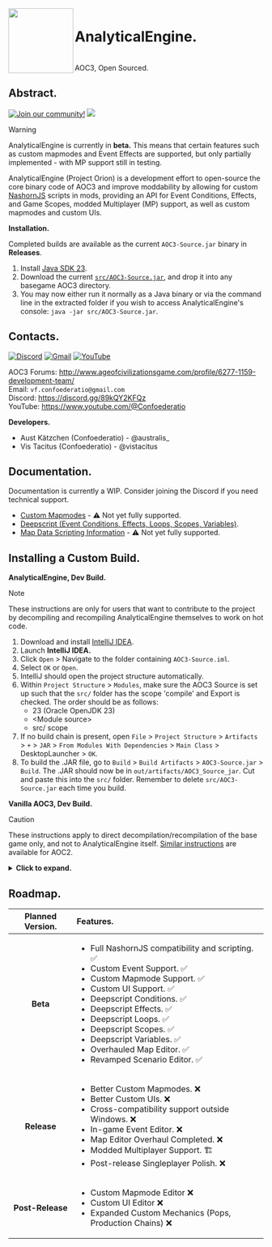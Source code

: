 <img src = "https://i.postimg.cc/Xvh25St6/analytical-engine-icon-monochrome.png" width = 128 height = 128 align = "left">
<div id = "toc">
  <ul>
    <summary>
      <h1>AnalyticalEngine.</h1><br>AOC3, Open Sourced.
    </summary>
  </ul>
</div>

## Abstract.
[![Join our community!](https://img.shields.io/discord/548994743925997570?label=Discord&style=for-the-badge)](https://discord.gg/89kQY2KFQz) ![](https://img.shields.io/github/languages/code-size/Australis-0/AnalyticalEngine?style=for-the-badge) <!--![](https://img.shields.io/github/downloads/Australis-0/AnalyticalEngine/total?style=for-the-badge)-->

> [!WARNING]
> AnalyticalEngine is currently in **beta.**
> This means that certain features such as custom mapmodes and Event Effects are supported, but only partially implemented - with MP support still in testing.

AnalyticalEngine (Project Orion) is a development effort to open-source the core binary code of AOC3 and improve moddability by allowing for custom <a href = "https://github.com/openjdk/nashorn">NashornJS</a> scripts in mods, providing an API for Event Conditions, Effects, and Game Scopes, modded Multiplayer (MP) support, as well as custom mapmodes and custom UIs. 

**Installation.**

Completed builds are available as the current `AOC3-Source.jar` binary in **Releases**.

1. Install [Java SDK 23](https://www.oracle.com/uk/java/technologies/downloads/).
2. Download the current [`src/AOC3-Source.jar`](https://github.com/Australis-0/AnalyticalEngine/releases/download/beta-0.4.0-perimeter/AOC3-Source.jar), and drop it into any basegame AOC3 directory.
3. You may now either run it normally as a Java binary or via the command line in the extracted folder if you wish to access AnalyticalEngine's console: `java -jar src/AOC3-Source.jar`.

## Contacts.

[![Discord](https://img.shields.io/badge/Discord-%235865F2.svg?style=for-the-badge&logo=discord&logoColor=white)](https://discord.gg/89kQY2KFQz) [![Gmail](https://img.shields.io/badge/Gmail-D14836?style=for-the-badge&logo=gmail&logoColor=white)](mailto:vf.confoederatio@gmail.com) [![YouTube](https://img.shields.io/badge/YouTube-%23FF0000.svg?style=for-the-badge&logo=YouTube&logoColor=white)](https://www.youtube.com/@Confoederatio) 

AOC3 Forums: http://www.ageofcivilizationsgame.com/profile/6277-1159-development-team/<br>
Email: `vf.confoederatio@gmail.com`<br>
Discord: https://discord.gg/89kQY2KFQz<br>
YouTube: https://www.youtube.com/@Confoederatio

**Developers.**
- Aust Kätzchen (Confoederatio) - @australis_
- Vis Tacitus (Confoederatio) - @vistacitus

## Documentation.
Documentation is currently a WIP. Consider joining the Discord if you need technical support.

- [Custom Mapmodes](https://docs.google.com/document/d/1BiNkR2viT5-brjBGan3dNHYvwu2Qn-TWQEktjVsJ-44/edit?usp=sharing) - ⚠️ Not yet fully supported.
- [Deepscript (Event Conditions, Effects, Loops, Scopes, Variables)](https://docs.google.com/document/d/1cgZIJyXivPmHRlPZBEmlv65Aypafa_xPVOjqJDaS6Sg/edit?usp=sharing).
- [Map Data Scripting Information](https://docs.google.com/document/d/1zXPs4nmJdrDUInwI-_gfCVnCAFQaagksDPb1qgpR9uA/edit?usp=sharing) - ⚠️ Not yet fully supported.

## Installing a Custom Build.

**AnalyticalEngine, Dev Build.**
> [!NOTE]
> These instructions are only for users that want to contribute to the project by decompiling and recompiling AnalyticalEngine themselves to work on hot code. 

1. Download and install [IntelliJ IDEA](https://www.jetbrains.com/idea/download/?section=windows).
2. Launch **IntelliJ IDEA.**
3. Click `Open` > Navigate to the folder containing `AOC3-Source.iml`.
4. Select `OK` or `Open`.
5. IntelliJ should open the project structure automatically.
6. Within `Project Structure` > `Modules`, make sure the AOC3 Source is set up such that the `src/` folder has the scope 'compile' and Export is checked. The order should be as follows:
    - 23 (Oracle OpenJDK 23)
    - \<Module source\>
    - src/ scope
8. If no build chain is present, open `File` > `Project Structure` > `Artifacts` > `+` > `JAR` > `From Modules With Dependencies` > `Main Class` > DesktopLauncher > `OK`.
9. To build the .JAR file, go to `Build` > `Build Artifacts` > `AOC3-Source.jar` > `Build`. The .JAR should now be in `out/artifacts/AOC3_Source_jar`. Cut and paste this into the `src/` folder. Remember to delete `src/AOC3-Source.jar` each time you build.

**Vanilla AOC3, Dev Build.**

> [!CAUTION]
> These instructions apply to direct decompilation/recompilation of the base game only, and not to AnalyticalEngine itself. [Similar instructions](https://vk.com/@bloodyeurope2-gpk-1-zapusk-ishodnogo-koda) are available for AOC2.

<details>
  <summary><b>Click to expand.</b></summary>

1. Launch **Steam** > Age of History 3 > Properties > Installed Data > Browse ...
2. Rename either `game.jar` (if running the MP version) to `game.zip` or `aoh3.exe` to `aoh.zip` (if running the SP version).
3. Select the file > `Extract All`.
4. Download and install [Oracle OpenJDK 23](https://www.oracle.com/uk/java/technologies/downloads/).
5. Download and install [IntelliJ IDEA](https://www.jetbrains.com/idea/download/?section=windows).
6. Launch **IntelliJ IDEA.**
7. Create a new Maven project in IntelliJ with SDK 23.
8. Create a new folder within the base directory named `src/`, and `Mark Directory as Generated Sources`.
9. Move all game folders and code directly into `src/`. This means that `aoc.kingdoms.lukasz` and game config files such as `map/` and `game/` should be within the base `src/` folder.
10. Create a new folder within the base directory named `target/` and `Mark Directory as Excluded.` This is where exported classes will be cached for overwriting within the mod.
11. Within `Project Structure` > `Modules`, add AOC3 source files such that the `src/` folder has the Scope 'compile' and Export is checked. The order should be as follows:
    - 23 (Oracle OpenJDK 23)
    - \<Module source\>
    - src/ scope
12. Navigate to `src/aoc.kingdoms.lukasz/jakowski/desktop/DesktopLauncher`. This is where the `DesktopLauncher.class` is located, and where you should run the application from. Setup `Run Configuration` as specified:

> **Run Configuration (`Run` > `Edit Configurations` > 'DesktopLauncher').**<br>
> Name: DesktopLauncher<br>
> Run on: Local machine<br>
> Build and run: java 8 for AOC3 module. (`Select alternative JRE` > `src/jre`)<br>
> aoc.kingdoms.lukasz.jakowski.desktop.DesktopLauncher<br>
> Working directory: %base_folder%\src

13. Create a new `autorun.bat` file in the base directory. The script to compile and run the executable should be:
    
    ```bat
    @echo off
    cd src
    set "base_directory=%~dp0"
    java "-Djava.library.path=%base_directory%\src" -classpath "%base_directory%\target\classes;%base_directory%\src" aoc.kingdoms.lukasz.jakowski.desktop.DesktopLauncher
    ```
15. By default, AOC3 utilises Maven. In `pom.xml` in the base folder (not `src/`), copy/paste the following XML:
    
    ```xml
    <project xmlns="http://maven.apache.org/POM/4.0.0"
     	xmlns:xsi="http://www.w3.org/2001/XMLSchema-instance"
     	xsi:schemaLocation="http://maven.apache.org/POM/4.0.0 http://maven.apache.org/xsd/maven-4.0.0.xsd">
	<modelVersion>4.0.0</modelVersion>

	<groupId>com.aoc3</groupId>
	<artifactId>AOC3-Source</artifactId>
	<version>1.0-SNAPSHOT</version>

	<properties>
    	<maven.compiler.source>1.8</maven.compiler.source>
    	<maven.compiler.target>1.8</maven.compiler.target>
	</properties>

	<dependencies>
    	<dependency>
        	<groupId>com.badlogicgames.gdx</groupId>
        	<artifactId>gdx</artifactId>
        	<version>1.11.0</version> <!-- Use the latest version available -->
    	</dependency>
    	<dependency>
        	<groupId>com.badlogicgames.gdx</groupId>
        	<artifactId>gdx-backend-lwjgl3</artifactId>
        	<version>1.11.0</version> <!-- Use the latest version available -->
    	</dependency>
	</dependencies>

	<build>
    	<sourceDirectory>src</sourceDirectory>
    	<plugins>
        	<plugin>
            	<groupId>org.apache.maven.plugins</groupId>
            	<artifactId>maven-compiler-plugin</artifactId>
            	<version>3.8.1</version>
            	<configuration>
                	<source>1.8</source>
                	<target>1.8</target>
            	</configuration>
        	</plugin>
    	</plugins>
	</build>
    </project>
    ```
16. **Finalising DesktopLauncher.**

    The initial `DesktopLauncher.class` file comes with significant errors accordding to FernFlower, namely to do with the variable `tSamples`. `tSamples` is of type int, but is assigned to boolean values by default. Create a new file named `DesktopLauncher.java`, and copy/paste the entirety of `DesktopLauncher.class` inside. Change boolean true values for tSamples to 1, and boolean false values to 0.

    Changing the `config.setTitle` string within `DesktopLauncher.java` can then be used to verify that your decompilation process is correct. After editing, your next launch should have an executable window that displays the changed executable name.
    
17. **Editing Files.**

    To edit the base game's code, you'll have to copy/paste the `<file_name>.class` to `<file_name>.java` and fix any outstanding syntax errors before running `DesktopLauncher` as previously discussed.
  
</details>

## Roadmap.
<div align = "center">

 | Planned Version. | Features. |
| :--------------: | :-------------------------------------------------------------------------------------------------------------------------------- |
| **Beta** | <ul><li>Full NashornJS compatibility and scripting. ✅</li><li>Custom Event Support. ✅</li><li>Custom Mapmode Support. ✅</li><li>Custom UI Support. ✅</li><li>Deepscript Conditions. ✅</li><li>Deepscript Effects. ✅</li><li>Deepscript Loops. ✅</li><li>Deepscript Scopes. ✅</li><li>Deepscript Variables. ✅</li><li>Overhauled Map Editor. ✅</li><li>Revamped Scenario Editor. ✅</li></ul> |
| **Release** | <ul><li>Better Custom Mapmodes. ❌</li><li>Better Custom UIs. ❌</li><li>Cross-compatibility support outside Windows. ❌</li><li>In-game Event Editor. ❌</li><li>Map Editor Overhaul Completed. ❌</li><li>Modded Multiplayer Support. 🏗️</li><li>Post-release Singleplayer Polish. ❌</li></ul> |
| **Post-Release** | <ul><li>Custom Mapmode Editor ❌</li><li>Custom UI Editor ❌</li><li>Expanded Custom Mechanics (Pops, Production Chains) ❌</li></ul> |

</div>
